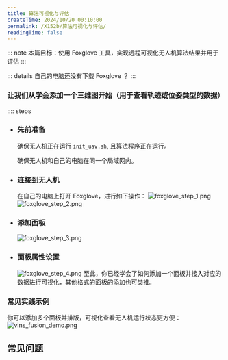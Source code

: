 ```yaml
---
title: 算法可视化与评估
createTime: 2024/10/20 00:10:00
permalink: /X152b/算法可视化与评估/
readingTime: false
---
```

::: note 本篇目标：使用 Foxglove 工具，实现远程可视化无人机算法结果并用于评估
:::

::: details 自己的电脑还没有下载 Foxglove ？
<LinkCard title="下载 Foxglove" href="https://foxglove.dev/download" > </LinkCard>
:::

### 让我们从学会添加一个三维图开始（用于查看轨迹或位姿类型的数据）
:::: steps

- ### 先前准备
    确保无人机正在运行 `init_uav.sh`, 且算法程序正在运行。

    确保无人机和自己的电脑在同一个局域网内。

- ### 连接到无人机
    在自己的电脑上打开 Foxglove，进行如下操作：
    ![foxglove_step_1.png](https://file.emnavi.tech/MEDIA_ASSETS/X152b/foxglove_step_1.png)
    ![foxglove_step_2.png](https://file.emnavi.tech/MEDIA_ASSETS/X152b/foxglove_step_2.png)

- ### 添加面板
    ![foxglove_step_3.png](https://file.emnavi.tech/MEDIA_ASSETS/X152b/foxglove_step_3.png)

- ### 面板属性设置
    ![foxglove_step_4.png](https://file.emnavi.tech/MEDIA_ASSETS/X152b/foxglove_step_4.png)
    至此，你已经学会了如何添加一个面板并接入对应的数据进行可视化，其他格式的面板的添加也可类推。


### 常见实践示例
你可以添加多个面板并排版，可视化查看无人机运行状态更方便：
![vins_fusion_demo.png](https://file.emnavi.tech/MEDIA_ASSETS/X152b/vins_fusion_demo.png)


## 常见问题
<LinkCard title="Foxglove常见问题" href="/X152b/电脑问题排查/Foxglove可视化工具问题/" > </LinkCard>